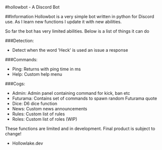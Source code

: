 #hollowbot - A Discord Bot

##Information
Hollowbot is a very simple bot written in python for Discord use. As I learn new
functions I update it with new abilities.

So far the bot has very limited abilities. Below is a list of things it can do

###Detection:
- Detect when the word 'Heck' is used an issue a response

###Commands:
- Ping: Returns with ping time in ms
- Help: Custom help menu


###Cogs:
- Admin: Admin panel containing command for kick, ban etc
- Futurama: Contains set of commands to spawn random Futurama quote
- Dice: D6 dice function
- News: Custom news announcements
- Rules: Custom list of rules
- Roles: Custom list of roles (WIP)

These functions are limited and in development.
Final product is subject to change!

- Hollowlake.dev
